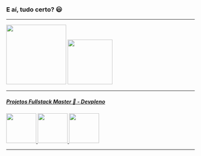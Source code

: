 ### E aí, tudo certo? 😃
______________________________________________
<div> 
  <img height="160em" src="https://github-readme-stats.vercel.app/api?username=ovinii&show_icons=true&theme=react&include_all_commits=true&count_private=true" />
  <img height="120em" src="https://github-readme-stats.vercel.app/api/top-langs/?username=ovinii&lang_count=7&layout=compact&theme=react" />
</div>

**********************************************
##### <a href="https://devpleno.com">Projetos Fullstack Master 🚀 - <a href="http://devpleno.com">Devpleno</a><br>

<div>
  <a href="https://github.com/ovinii/tabuada-fsm">
    <img height="80em" src="https://github-readme-stats.vercel.app/api/pin/?username=ovinii&repo=tabuada-fsm&theme=react" >
  </a>
  <a href="https://github.com/ovinii/jobify-fsm">
    <img height="80em" src="https://github-readme-stats.vercel.app/api/pin/?username=ovinii&repo=jobify-fsm&theme=react" >
  </a>
  <a href="https://github.com/ovinii/projeto-crud-fsm">
    <img height="80em" src="https://github-readme-stats.vercel.app/api/pin/?username=ovinii&repo=projeto-crud-fsm&theme=react" >
  </a>
</div>

**********************************************